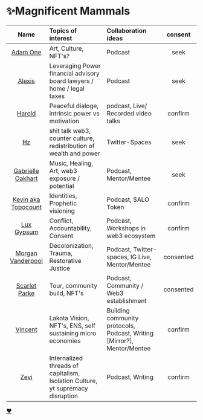 # ✨Magnificent Mammals 

| Name      | Topics of interest | Collaboration ideas | consent|
| :---:        |    :----   | :--- | :---: |
| [Adam One](adam.md)  | Art, Culture, NFT's? | Podcast | seek |
| [Alexis](alexis.md)  |Leveraging Power financial advisory board lawyers / home / legal taxes | Podcast | seek |
| [Harold](harold.md) | Peaceful dialoge, intrinsic power vs motivation | podcast, Live/ Recorded video talks| confirm |
| [Hz](hz.md)   | shit talk web3, counter culture, redistribution of wealth and power   | Twitter-Spaces  | seek |
| [Gabrielle Oakhart](Gabriel.md)  | Music, Healing, Art, web3 exposure / potential  | Podcast, Mentor/Mentee| seek |
| [Kevin aka Topocount](kevin.md.md)  | Identities, Prophetic visioning | Podcast, $ALO Token | confirm |
| [Lux Gypsum](lux.md)  | Conflict, Accountability, Consent | Podcast, Workshops in web3 ecosystem | confirm |
| [Morgan Vanderpool](morganicMovement.md) | Decolonization, Trauma, Restorative Justice | Podcast, Twitter-spaces, IG Live, Mentor/Mentee | consented | 
| [Scarlet Parke](scarletParke.md)  | Tour, community build, NFT's | Podcast, Community / Web3 establishment | consented |
| [Vincent](vincent.md)  |Lakota Vision, NFT's, ENS, self sustaining micro economies | Building community protocols, Podcast, Writing [Mirror?], Mentor/Mentee| confirm | 
| [Zevi](zevi.md) | Internalized threads of capitalism, Isolation Culture, yt supremacy disruption  | Podcast, Writing | confirm |
 
[❤️](https://miro.com/app/board/uXjVOZg1NW8=/?invite_link_id=305437653084)

